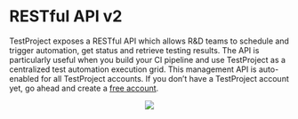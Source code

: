 # RESTful API v2

TestProject exposes a RESTful API which allows R&D teams to schedule and trigger automation, get status and retrieve testing results. The API is particularly useful when you build your CI pipeline and use TestProject as a centralized test automation execution grid. This management API is auto-enabled for all TestProject accounts. If you don’t have a TestProject account yet, go ahead and create a [free account](https://testproject.io/).

<p align="center">
    <a href="https://api.testproject.io/docs/v2/" target="_blank">
        <img src="https://storage-static.testproject.io/buttons/api-docs.svg">
    </a>
</p>